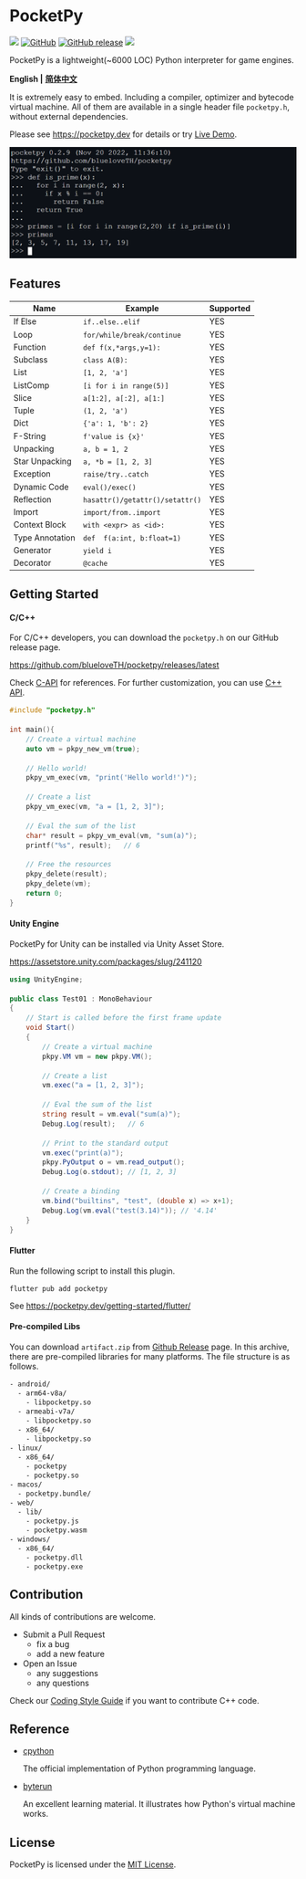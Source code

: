 # PocketPy

<p>
<a title="Build" href="https://github.com/blueloveTH/pocketpy/actions/workflows" ><img src="https://github.com/blueloveTH/pocketpy/actions/workflows/main.yml/badge.svg" /></a>
<a href="https://github.com/blueloveth/pocketpy/blob/main/LICENSE">
<img alt="GitHub" src="https://img.shields.io/github/license/blueloveth/pocketpy.svg?color=blue"></a>
<a href="https://github.com/blueloveth/pocketpy/releases">
<img alt="GitHub release" src="https://img.shields.io/github/release/blueloveth/pocketpy.svg"></a>
<a title="Pub" href="https://pub.dev/packages/pocketpy" ><img src="https://img.shields.io/pub/v/pocketpy" /></a>
</p>

PocketPy is a lightweight(~6000 LOC) Python interpreter for game engines.


**English |** [**简体中文**](README_zh.md)

It is extremely easy to embed. Including a compiler, optimizer and bytecode virtual machine. All of them are available in a single header file `pocketpy.h`, without external dependencies.

Please see https://pocketpy.dev for details or try [Live Demo](https://blueloveth.github.io/pocketpy).

![sample_img](docs/sample.png)

## Features

| Name            | Example                         | Supported |
| --------------- | ------------------------------- | --------- |
| If Else         | `if..else..elif`                | YES       |
| Loop            | `for/while/break/continue`      | YES       |
| Function        | `def f(x,*args,y=1):`           | YES       |
| Subclass        | `class A(B):`                   | YES       |
| List            | `[1, 2, 'a']`                   | YES       |
| ListComp        | `[i for i in range(5)]`         | YES       |
| Slice           | `a[1:2], a[:2], a[1:]`          | YES       |
| Tuple           | `(1, 2, 'a')`                   | YES       |
| Dict            | `{'a': 1, 'b': 2}`              | YES       |
| F-String        | `f'value is {x}'`               | YES       |
| Unpacking       | `a, b = 1, 2`                   | YES       |
| Star Unpacking  | `a, *b = [1, 2, 3]`             | YES       |
| Exception       | `raise/try..catch`              | YES       |
| Dynamic Code    | `eval()/exec()`                 | YES       |
| Reflection      | `hasattr()/getattr()/setattr()` | YES       |
| Import          | `import/from..import`           | YES       |
| Context Block   | `with <expr> as <id>:`          | YES       |
| Type Annotation | `def  f(a:int, b:float=1)`      | YES       |
| Generator       | `yield i`                       | YES       |
| Decorator       | `@cache`                        | YES       |

## Getting Started

#### C/C++

For C/C++ developers, you can download the `pocketpy.h` on our GitHub release page.

https://github.com/blueloveTH/pocketpy/releases/latest

Check [C-API](https://pocketpy.dev/c-api/vm/) for references. For further customization, you can use [C++ API](https://pocketpy.dev/getting-started/cpp/).

```cpp
#include "pocketpy.h"

int main(){
    // Create a virtual machine
    auto vm = pkpy_new_vm(true);
    
    // Hello world!
    pkpy_vm_exec(vm, "print('Hello world!')");

    // Create a list
    pkpy_vm_exec(vm, "a = [1, 2, 3]");

    // Eval the sum of the list
    char* result = pkpy_vm_eval(vm, "sum(a)");
    printf("%s", result);   // 6

    // Free the resources
    pkpy_delete(result);
    pkpy_delete(vm);
    return 0;
}
```

#### Unity Engine

PocketPy for Unity can be installed via Unity Asset Store.

https://assetstore.unity.com/packages/slug/241120

```csharp
using UnityEngine;

public class Test01 : MonoBehaviour
{
    // Start is called before the first frame update
    void Start()
    {
        // Create a virtual machine
        pkpy.VM vm = new pkpy.VM();

        // Create a list
        vm.exec("a = [1, 2, 3]");

        // Eval the sum of the list
        string result = vm.eval("sum(a)");
        Debug.Log(result);   // 6

        // Print to the standard output
        vm.exec("print(a)");
        pkpy.PyOutput o = vm.read_output();
        Debug.Log(o.stdout); // [1, 2, 3]

        // Create a binding
        vm.bind("builtins", "test", (double x) => x+1);  
        Debug.Log(vm.eval("test(3.14)")); // '4.14'
    }
}
```

#### Flutter

Run the following script to install this plugin.

```
flutter pub add pocketpy
```

See https://pocketpy.dev/getting-started/flutter/

#### Pre-compiled Libs

You can download `artifact.zip` from [Github Release](https://github.com/blueloveTH/pocketpy/releases/latest) page. In this archive, there are pre-compiled libraries for many platforms. The file structure is as follows.

```
- android/
  - arm64-v8a/
    - libpocketpy.so
  - armeabi-v7a/
    - libpocketpy.so
  - x86_64/
    - libpocketpy.so
- linux/
  - x86_64/
    - pocketpy
    - pocketpy.so
- macos/
  - pocketpy.bundle/
- web/
  - lib/
    - pocketpy.js
    - pocketpy.wasm
- windows/
  - x86_64/
    - pocketpy.dll
    - pocketpy.exe
```

## Contribution

All kinds of contributions are welcome.

- Submit a Pull Request
  - fix a bug
  - add a new feature
- Open an Issue
  - any suggestions
  - any questions

Check our [Coding Style Guide](https://pocketpy.dev/coding_style_guide/) if you want to contribute C++ code.

## Reference

+ [cpython](https://github.com/python/cpython)

  The official implementation of Python programming language.

+ [byterun](https://www.aosabook.org/en/500L/a-python-interpreter-written-in-python.html)

  An excellent learning material. It illustrates how Python's virtual machine works.


## License

PocketPy is licensed under the [MIT License](http://opensource.org/licenses/MIT).

